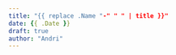 ```yaml
---
title: "{{ replace .Name "-" " " | title }}"
date: {{ .Date }}
draft: true
author: "Andri"
---
```


